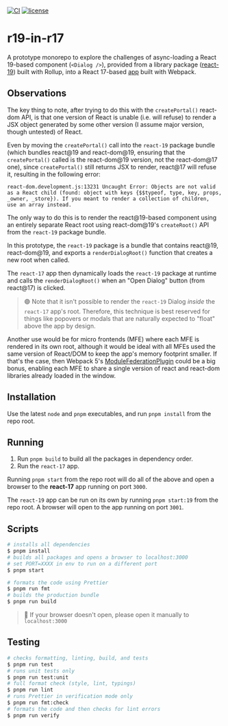 [![CI](https://github.com/stefcameron/r19-in-r17/actions/workflows/ci.yml/badge.svg?branch=master)](https://github.com/stefcameron/r19-in-r17/actions/workflows/ci.yml) [![license](https://badgen.now.sh/badge/license/MIT)](./LICENSE)

# r19-in-r17

A prototype monorepo to explore the challenges of async-loading a React 19-based component (`<Dialog />`), provided from a library package ([react-19](./packages/react-19/)) built with Rollup, into a React 17-based [app](./packages/react-17/) built with Webpack.

## Observations

The key thing to note, after trying to do this with the `createPortal()` react-dom API, is that one version of React is unable (i.e. will refuse) to render a JSX object generated by some other version (I assume major version, though untested) of React.

Even by moving the `createPortal()` call into the `react-19` package bundle (which bundles react@19 and react-dom@19, ensuring that the `createPortal()` called is the react-dom@19 version, not the react-dom@17 one), since `createPortal()` still returns JSX to render, react@17 will refuse it, resulting in the following error:

```text
react-dom.development.js:13231 Uncaught Error: Objects are not valid
as a React child (found: object with keys {$$typeof, type, key, props,
_owner, _store}). If you meant to render a collection of children,
use an array instead.
```

The only way to do this is to render the react@19-based component using an entirely separate React root using react-dom@19's `createRoot()` API from the `react-19` package bundle.

In this prototype, the `react-19` package is a bundle that contains react@19, react-dom@19, and exports a `renderDialogRoot()` function that creates a new root when called.

The `react-17` app then dynamically loads the `react-19` package at runtime and calls the `renderDialogRoot()` when an "Open Dialog" button (from react@17) is clicked.

> 🟣 Note that it isn't possible to render the `react-19` Dialog _inside_ the `react-17` app's root. Therefore, this technique is best reserved for things like popovers or modals that are naturally expected to "float" above the app by design.

Another use would be for micro frontends (MFE) where each MFE is rendered in its own root, although it would be ideal with all MFEs used the same version of React/DOM to keep the app's memory footprint smaller. If that's the case, then Webpack 5's [ModuleFederationPlugin](https://webpack.js.org/plugins/module-federation-plugin/) could be a big bonus, enabling each MFE to share a single version of react and react-dom libraries already loaded in the window.

## Installation

Use the latest `node` and `pnpm` executables, and run `pnpm install` from the repo root.

## Running

1. Run `pnpm build` to build all the packages in dependency order.
2. Run the `react-17` app.

Running `pnpm start` from the repo root will do all of the above and open a browser to the __react-17__ app running on port `3000`.

The `react-19` app can be run on its own by running `pnpm start:19` from the repo root. A browser will open to the app running on port `3001`.

## Scripts

```bash
# installs all dependencies
$ pnpm install
# builds all packages and opens a browser to localhost:3000
# set PORT=XXXX in env to run on a different port
$ pnpm start

# formats the code using Prettier
$ pnpm run fmt
# builds the production bundle
$ pnpm run build
```

> 💬 If your browser doesn't open, please open it manually to `localhost:3000`

## Testing

```bash
# checks formatting, linting, build, and tests
$ pnpm run test
# runs unit tests only
$ pnpm run test:unit
# full format check (style, lint, typings)
$ pnpm run lint
# runs Prettier in verification mode only
$ pnpm run fmt:check
# formats the code and then checks for lint errors
$ pnpm run verify
```
